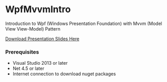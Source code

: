 # WpfMvvmIntro
Introduction to Wpf (Windows Presentation Foundation) with Mvvm (Model View View-Model) Pattern

[Download Presentation Slides Here](https://drive.google.com/file/d/0B48YCRX_Ir9Aa2ZjMGZ3dUoyUVU/view?usp=sharing)

### Prerequisites 
* Visual Studio 2013 or later
* Net 4.5 or later
* Internet connection to download nuget packages
